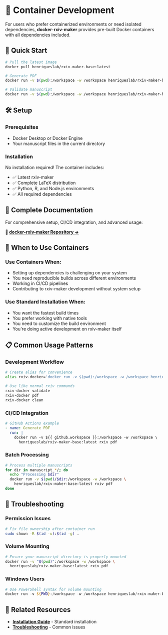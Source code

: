 # 🐳 Container Development

For users who prefer containerized environments or need isolated dependencies, **docker-rxiv-maker** provides pre-built Docker containers with all dependencies included.

## 🚀 Quick Start

```bash
# Pull the latest image
docker pull henriqueslab/rxiv-maker-base:latest

# Generate PDF
docker run -v $(pwd):/workspace -w /workspace henriqueslab/rxiv-maker-base:latest rxiv pdf

# Validate manuscript
docker run -v $(pwd):/workspace -w /workspace henriqueslab/rxiv-maker-base:latest rxiv validate
```

## 🛠️ Setup

### Prerequisites
- Docker Desktop or Docker Engine
- Your manuscript files in the current directory

### Installation
No installation required! The container includes:
- ✅ Latest rxiv-maker
- ✅ Complete LaTeX distribution
- ✅ Python, R, and Node.js environments
- ✅ All required dependencies

## 📖 Complete Documentation

For comprehensive setup, CI/CD integration, and advanced usage:

**📖 [docker-rxiv-maker Repository →](https://github.com/HenriquesLab/docker-rxiv-maker)**

## 🔄 When to Use Containers

### **Use Containers When:**
- Setting up dependencies is challenging on your system
- You need reproducible builds across different environments
- Working in CI/CD pipelines
- Contributing to rxiv-maker development without system setup

### **Use Standard Installation When:**
- You want the fastest build times
- You prefer working with native tools
- You need to customize the build environment
- You're doing active development on rxiv-maker itself

## 📋 Common Usage Patterns

### Development Workflow
```bash
# Create alias for convenience
alias rxiv-docker='docker run -v $(pwd):/workspace -w /workspace henriqueslab/rxiv-maker-base:latest rxiv'

# Use like normal rxiv commands
rxiv-docker validate
rxiv-docker pdf
rxiv-docker clean
```

### CI/CD Integration
```yaml
# GitHub Actions example
- name: Generate PDF
  run: |
    docker run -v ${{ github.workspace }}:/workspace -w /workspace \
      henriqueslab/rxiv-maker-base:latest rxiv pdf
```

### Batch Processing
```bash
# Process multiple manuscripts
for dir in manuscript_*/; do
  echo "Processing $dir"
  docker run -v $(pwd)/$dir:/workspace -w /workspace \
    henriqueslab/rxiv-maker-base:latest rxiv pdf
done
```

## 🚨 Troubleshooting

### Permission Issues
```bash
# Fix file ownership after container run
sudo chown -R $(id -u):$(id -g) .
```

### Volume Mounting
```bash
# Ensure your manuscript directory is properly mounted
docker run -v "$(pwd)":/workspace -w /workspace \
  henriqueslab/rxiv-maker-base:latest rxiv pdf
```

### Windows Users
```powershell
# Use PowerShell syntax for volume mounting
docker run -v ${PWD}:/workspace -w /workspace henriqueslab/rxiv-maker-base:latest rxiv pdf
```

## 🔗 Related Resources

- **[Installation Guide](installation.md)** - Standard installation
- **[Troubleshooting](troubleshooting.md)** - Common issues